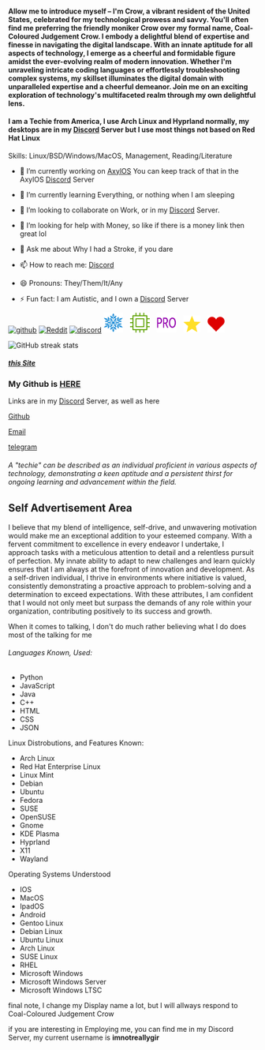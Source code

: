 #### Allow me to introduce myself – I'm Crow, a vibrant resident of the United States, celebrated for my technological prowess and savvy. You'll often find me preferring the friendly moniker Crow over my formal name, Coal-Coloured Judgement Crow. I embody a delightful blend of expertise and finesse in navigating the digital landscape. With an innate aptitude for all aspects of technology, I emerge as a cheerful and formidable figure amidst the ever-evolving realm of modern innovation. Whether I'm unraveling intricate coding languages or effortlessly troubleshooting complex systems, my skillset illuminates the digital domain with unparalleled expertise and a cheerful demeanor. Join me on an exciting exploration of technology's multifaceted realm through my own delightful lens.

#### I am a Techie from America, I use Arch Linux and Hyprland normally, my desktops are in my [Discord](https://discord.com/invite/2vM4z4TqSE) Server but I use most things not based on Red Hat Linux

  
  

Skills: Linux/BSD/Windows/MacOS, Management, Reading/Literature

  

- 🔭 I’m currently working on [AxylOS](https://axyl-os.github.io) You can keep track of that in the AxylOS [Discord](https://discord.com/invite/qAXMkQdwjj) Server

- 🌱 I’m currently learning Everything, or nothing when I am sleeping

- 👯 I’m looking to collaborate on Work, or in my [Discord](https://discord.com/invite/2vM4z4TqSE) Server.

- 🤔 I’m looking for help with Money, so like if there is a money link then great lol

- 💬 Ask me about Why I had a Stroke, if you dare

- 📫 How to reach me: [Discord](https://discord.com/invite/2vM4z4TqSE)

- 😄 Pronouns: They/Them/It/Any

- ⚡ Fun fact: I am Autistic, and I own a [Discord](https://discord.com/invite/2vM4z4TqSE) Server

  
  

[<img src='https://cdn.jsdelivr.net/npm/simple-icons@3.0.1/icons/github.svg' alt='github' height='40'>](https://github.com/rubixcube199) [<img src='https://cdn.jsdelivr.net/npm/simple-icons@3.0.1/icons/reddit.svg' alt='Reddit' height='40'>](https://www.reddit.com/user/ProperCommand5425) [<img src='https://cdn.jsdelivr.net/npm/simple-icons@3.0.1/icons/discord.svg' alt='discord' height='40'>](https://discord.gg/yogi) <a href='https://archiveprogram.github.com/'><img src='https://raw.githubusercontent.com/acervenky/animated-github-badges/master/assets/acbadge.gif' width='40' height='40'></a> <a href='https://docs.github.com/en/developers'><img src='https://raw.githubusercontent.com/acervenky/animated-github-badges/master/assets/devbadge.gif' width='40' height='40'></a> <a href='https://github.com/pricing'><img src='https://raw.githubusercontent.com/acervenky/animated-github-badges/master/assets/pro.gif' width='40' height='40'></a> <a href='https://stars.github.com/'><img src='https://raw.githubusercontent.com/acervenky/animated-github-badges/master/assets/starbadge.gif' width='35' height='35'></a> <a href='https://docs.github.com/en/github/supporting-the-open-source-community-with-github-sponsors'><img src='https://raw.githubusercontent.com/acervenky/animated-github-badges/master/assets/sponsorbadge.gif' width='35' height='35'></a>

  
  

![GitHub streak stats](https://streak-stats.demolab.com/?user=rubixcube199)

  
  

##### [this Site](rubixcube199.github.io)

### My Github is [HERE](https://github.com/rubixcube199)

  

Links are in my [Discord](https://discord.com/invite/2vM4z4TqSE) Server, as well as here

[Github](https://github.com/rubixcube199)

[Email](mailto:profwampus@duck.com)

[telegram](https://t.me/imnotreallygir)
###### A "techie" can be described as an individual proficient in various aspects of technology, demonstrating a keen aptitude and a persistent thirst for ongoing learning and advancement within the field.

## Self Advertisement Area

I believe that my blend of intelligence, self-drive, and unwavering motivation would make me an exceptional addition to your esteemed company. With a fervent commitment to excellence in every endeavor I undertake, I approach tasks with a meticulous attention to detail and a relentless pursuit of perfection. My innate ability to adapt to new challenges and learn quickly ensures that I am always at the forefront of innovation and development. As a self-driven individual, I thrive in environments where initiative is valued, consistently demonstrating a proactive approach to problem-solving and a determination to exceed expectations. With these attributes, I am confident that I would not only meet but surpass the demands of any role within your organization, contributing positively to its success and growth.

When it comes to talking, I don't do much rather believing what I do does most of the talking for me


###### Languages Known, Used:
- Python
- JavaScript
- Java
- C++
- HTML
- CSS
- JSON

Linux Distrobutions, and Features Known:
- Arch Linux
- Red Hat Enterprise Linux
- Linux Mint
- Debian
- Ubuntu
- Fedora
- SUSE
- OpenSUSE
- Gnome
- KDE Plasma
- Hyprland
- X11
- Wayland

Operating Systems Understood
- IOS
- MacOS
- IpadOS
- Android
- Gentoo Linux
- Debian Linux
- Ubuntu Linux
- Arch Linux
- SUSE Linux
- RHEL
- Microsoft Windows
- Microsoft Windows Server
- Microsoft Windows LTSC

final note, I change my Display name a lot, but I will allways respond to Coal-Coloured Judgement Crow

if you are interesting in Employing me, you can find me in my Discord Server, my current username is **imnotreallygir**

